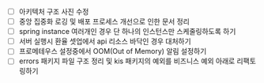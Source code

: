 - [ ] 아키텍처 구조 사진 수정
- [ ] 중앙 집중화 로깅 및 배포 프로세스 개선으로 인한 문서 정리
- [ ] spring instance 여러개인 경우 단 하나의 인스턴스만 스케줄링하도록 하기
- [ ] 서버 실행시 환율 셋업에서 api 리소스 바닥인 경우 대처하기
- [ ] 프로메테우스 설정중에서 OOM(Out of Memory) 알림 설정하기
- [ ] errors 패키지 파일 구조 정리 및 kis 패키지의 예외를 비즈니스 예외 아래로 리팩토링하기